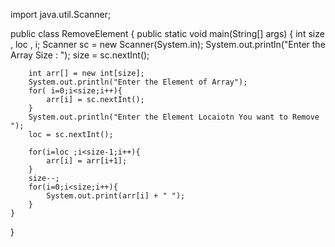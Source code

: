 
import java.util.Scanner;

public class RemoveElement {
    public static void main(String[] args) {
        int size , loc , i;
        Scanner sc = new Scanner(System.in);
        System.out.println("Enter the Array Size : ");
        size = sc.nextInt();

        int arr[] = new int[size];
        System.out.println("Enter the Element of Array");
        for( i=0;i<size;i++){
            arr[i] = sc.nextInt();
        }
        System.out.println("Enter the Element Locaiotn You want to Remove ");
        loc = sc.nextInt();

        for(i=loc ;i<size-1;i++){
            arr[i] = arr[i+1];
        }
        size--;
        for(i=0;i<size;i++){
            System.out.print(arr[i] + " ");
        }
    }
}
